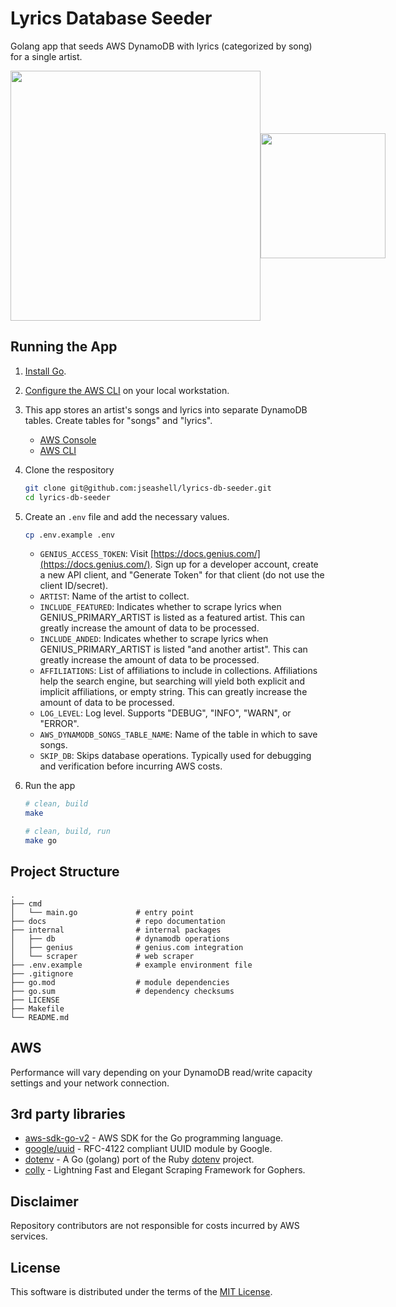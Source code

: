 # Lyrics Database Seeder

Golang app that seeds AWS DynamoDB with lyrics (categorized by song) for a single artist.

<p style="display: flex; align-items: center;">
  <img src="./docs/@images/genius.png" width="400"/>
  <img src="./docs/@images/aws-dynamodb.png" width="200"/>
</p>

## Running the App

1. [Install Go](https://go.dev/doc/install).
1. [Configure the AWS CLI](https://docs.aws.amazon.com/cli/latest/userguide/cli-chap-configure.html) on your local workstation.
1. This app stores an artist's songs and lyrics into separate DynamoDB tables. Create tables for "songs" and "lyrics".

    - [AWS Console](https://aws.plainenglish.io/how-to-create-a-dynamodb-table-with-the-aws-console-92d2bfdd49b)
    - [AWS CLI](https://docs.aws.amazon.com/cli/latest/reference/dynamodb/create-table.html)

1. Clone the respository

    ```sh
    git clone git@github.com:jseashell/lyrics-db-seeder.git
    cd lyrics-db-seeder
    ```

1. Create an `.env` file and add the necessary values.

    ```sh
    cp .env.example .env
    ```

    - `GENIUS_ACCESS_TOKEN`: Visit [https://docs.genius.com/](https://docs.genius.com/). Sign up for a developer account, create a new API client, and "Generate Token" for that client (do not use the client ID/secret).
    - `ARTIST`: Name of the artist to collect.
    - `INCLUDE_FEATURED`: Indicates whether to scrape lyrics when GENIUS_PRIMARY_ARTIST is listed as a featured artist. This can greatly increase the amount of data to be processed.
    - `INCLUDE_ANDED`: Indicates whether to scrape lyrics when GENIUS_PRIMARY_ARTIST is listed "and another artist". This can greatly increase the amount of data to be processed.
    - `AFFILIATIONS`: List of affiliations to include in collections. Affiliations help the search engine, but searching will yield both explicit and implicit affiliations, or empty string. This can greatly increase the amount of data to be processed.
    - `LOG_LEVEL`: Log level. Supports "DEBUG", "INFO", "WARN", or "ERROR".
    - `AWS_DYNAMODB_SONGS_TABLE_NAME`: Name of the table in which to save songs.
    - `SKIP_DB`: Skips database operations. Typically used for debugging and verification before incurring AWS costs.

1. Run the app

    
    ```sh
    # clean, build
    make

    # clean, build, run
    make go
    ```

## Project Structure

```text
.
├── cmd
│   └── main.go             # entry point
├── docs                    # repo documentation
├── internal                # internal packages
│   ├── db                  # dynamodb operations
│   ├── genius              # genius.com integration
│   └── scraper             # web scraper
├── .env.example            # example environment file
├── .gitignore
├── go.mod                  # module dependencies
├── go.sum                  # dependency checksums
├── LICENSE
├── Makefile
└── README.md
```

## AWS

Performance will vary depending on your DynamoDB read/write capacity settings and your network connection.

## 3rd party libraries

- [aws-sdk-go-v2](https://github.com/aws/aws-sdk-go-v2) - AWS SDK for the Go programming language.
- [google/uuid](https://github.com/google/uuid) -  RFC-4122 compliant UUID module by Google.
- [dotenv](https://github.com/joho/godotenv) - A Go (golang) port of the Ruby [dotenv](https://github.com/bkeepers/dotenv) project.
- [colly](https://github.com/gocolly/colly) - Lightning Fast and Elegant Scraping Framework for Gophers.

## Disclaimer

Repository contributors are not responsible for costs incurred by AWS services.

## License

This software is distributed under the terms of the [MIT License](/LICENSE).
